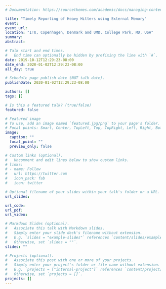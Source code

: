 ```yaml
---
# Documentation: https://sourcethemes.com/academic/docs/managing-content/

title: "Timely Reporting of Heavy Hitters using External Memory"
event:
event_url:
location: "ITU, Copenhagen, Denmark and UMD, College Park, MD, USA"
summary:
abstract:

# Talk start and end times.
#   End time can optionally be hidden by prefixing the line with `#`.
date: 2019-10-12T12:29:23-08:00
date_end: 2020-01-02T12:29:23-08:00
all_day: true

# Schedule page publish date (NOT talk date).
publishDate: 2020-01-02T12:29:23-08:00

authors: []
tags: []

# Is this a featured talk? (true/false)
featured: false

# Featured image
# To use, add an image named `featured.jpg/png` to your page's folder. 
# Focal points: Smart, Center, TopLeft, Top, TopRight, Left, Right, BottomLeft, Bottom, BottomRight.
image:
  caption: ""
  focal_point: ""
  preview_only: false

# Custom links (optional).
#   Uncomment and edit lines below to show custom links.
# links:
# - name: Follow
#   url: https://twitter.com
#   icon_pack: fab
#   icon: twitter

# Optional filename of your slides within your talk's folder or a URL.
url_slides:

url_code:
url_pdf:
url_video:

# Markdown Slides (optional).
#   Associate this talk with Markdown slides.
#   Simply enter your slide deck's filename without extension.
#   E.g. `slides = "example-slides"` references `content/slides/example-slides.md`.
#   Otherwise, set `slides = ""`.
slides: ""

# Projects (optional).
#   Associate this post with one or more of your projects.
#   Simply enter your project's folder or file name without extension.
#   E.g. `projects = ["internal-project"]` references `content/project/deep-learning/index.md`.
#   Otherwise, set `projects = []`.
projects: []
---
```

